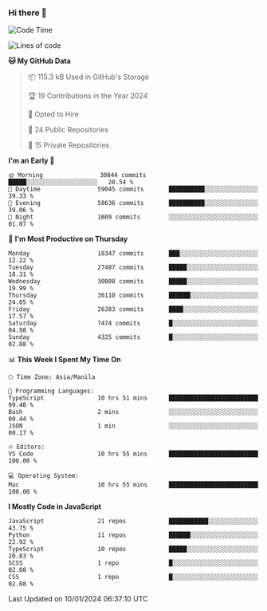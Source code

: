 ### Hi there 👋

<!--START_SECTION:waka-->
![Code Time](http://img.shields.io/badge/Code%20Time-515%20hrs%2055%20mins-blue)

![Lines of code](https://img.shields.io/badge/From%20Hello%20World%20I%27ve%20Written-61.7%20million%20lines%20of%20code-blue)

**🐱 My GitHub Data** 

> 📦 115.3 kB Used in GitHub's Storage 
 > 
> 🏆 19 Contributions in the Year 2024
 > 
> 💼 Opted to Hire
 > 
> 📜 24 Public Repositories 
 > 
> 🔑 15 Private Repositories 
 > 
**I'm an Early 🐤** 

```text
🌞 Morning                30844 commits       █████░░░░░░░░░░░░░░░░░░░░   20.54 % 
🌆 Daytime                59045 commits       ██████████░░░░░░░░░░░░░░░   39.33 % 
🌃 Evening                58636 commits       ██████████░░░░░░░░░░░░░░░   39.06 % 
🌙 Night                  1609 commits        ░░░░░░░░░░░░░░░░░░░░░░░░░   01.07 % 
```
📅 **I'm Most Productive on Thursday** 

```text
Monday                   18347 commits       ███░░░░░░░░░░░░░░░░░░░░░░   12.22 % 
Tuesday                  27487 commits       █████░░░░░░░░░░░░░░░░░░░░   18.31 % 
Wednesday                30008 commits       █████░░░░░░░░░░░░░░░░░░░░   19.99 % 
Thursday                 36110 commits       ██████░░░░░░░░░░░░░░░░░░░   24.05 % 
Friday                   26383 commits       ████░░░░░░░░░░░░░░░░░░░░░   17.57 % 
Saturday                 7474 commits        █░░░░░░░░░░░░░░░░░░░░░░░░   04.98 % 
Sunday                   4325 commits        █░░░░░░░░░░░░░░░░░░░░░░░░   02.88 % 
```


📊 **This Week I Spent My Time On** 

```text
🕑︎ Time Zone: Asia/Manila

💬 Programming Languages: 
TypeScript               10 hrs 51 mins      █████████████████████████   99.40 % 
Bash                     2 mins              ░░░░░░░░░░░░░░░░░░░░░░░░░   00.44 % 
JSON                     1 min               ░░░░░░░░░░░░░░░░░░░░░░░░░   00.17 % 

🔥 Editors: 
VS Code                  10 hrs 55 mins      █████████████████████████   100.00 % 

💻 Operating System: 
Mac                      10 hrs 55 mins      █████████████████████████   100.00 % 
```

**I Mostly Code in JavaScript** 

```text
JavaScript               21 repos            ███████████░░░░░░░░░░░░░░   43.75 % 
Python                   11 repos            ██████░░░░░░░░░░░░░░░░░░░   22.92 % 
TypeScript               10 repos            █████░░░░░░░░░░░░░░░░░░░░   20.83 % 
SCSS                     1 repo              █░░░░░░░░░░░░░░░░░░░░░░░░   02.08 % 
CSS                      1 repo              █░░░░░░░░░░░░░░░░░░░░░░░░   02.08 % 
```




 Last Updated on 10/01/2024 06:37:10 UTC
<!--END_SECTION:waka-->
